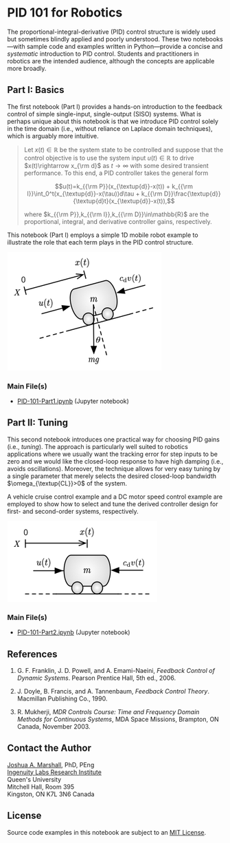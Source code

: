# PID 101 for Robotics

The proportional-integral-derivative (PID) control structure is widely used but sometimes blindly applied and poorly understood.  These two notebooks—with sample code and examples written in Python—provide a concise and _systematic_ introduction to PID control.  Students and practitioners in robotics are the intended audience, although the concepts are applicable more broadly.

## Part I: Basics

The first notebook (Part I) provides a hands-on introduction to the feedback control of simple single-input, single-output (SISO) systems.  What is perhaps unique about this notebook is that we introduce PID control solely in the time domain (i.e., without reliance on Laplace domain techniques), which is arguably more intuitive.

>Let $x(t)\in\mathbb{R}$ be the system state to be controlled and suppose that the control objective is to use the system input $u(t)\in\mathbb{R}$ to drive $x(t)\rightarrow x_{\rm d}$ as $t\rightarrow\infty$ with some desired transient performance.  To this end, a PID controller takes the general form
>
>$$u(t)=k_{{\rm P}}(x_{\textup{d}}-x(t)) + k_{{\rm I}}\int_0^t(x_{\textup{d}}-x(\tau))d\tau + k_{{\rm D}}\frac{\textup{d}}{\textup{d}t}(x_{\textup{d}}-x(t)),$$
>
>where $k_{{\rm P}},k_{{\rm I}},k_{{\rm D}}\in\mathbb{R}$ are the proportional, integral, and derivative controller gains, respectively.

This notebook (Part I) employs a simple 1D mobile robot example to illustrate the role that each term plays in the PID control structure.

![image](oneDvehicle-slope.png)

### Main File(s)

* [PID-101-Part1.ipynb](PID-101-Part1.ipynb) (Jupyter notebook)

## Part II: Tuning

This second notebook introduces one practical way for choosing PID gains (i.e., _tuning_).  The approach is particularly well suited to robotics applications where we usually want the tracking error for step inputs to be zero and we would like the closed-loop response to have high damping (i.e., avoids oscillations).  Moreover, the technique allows for very easy tuning by a single parameter that merely selects the desired closed-loop bandwidth $\omega_{\textup{CL}}>0$ of the system.  

A vehicle cruise control example and a DC motor speed control example are employed to show how to select and tune the derived controller design for first- and second-order systems, respectively.

![image](oneDvehicle.png)

### Main File(s)

* [PID-101-Part2.ipynb](PID-101-Part2.ipynb) (Jupyter notebook)

## References

1. G. F. Franklin, J. D. Powell, and A. Emami-Naeini, _Feedback Control of Dynamic Systems_. Pearson Prentice Hall, 5th ed., 2006.

2. J. Doyle, B. Francis, and A. Tannenbaum, _Feedback Control Theory_. Macmillan Publishing Co., 1990.

3. R. Mukherji, _MDR Controls Course: Time and Frequency Domain Methods for Continuous Systems_, MDA Space Missions, Brampton, ON Canada, November 2003.

## Contact the Author

[Joshua A. Marshall](https://offroad.engineering.queensu.ca/people/joshua-marshall/), PhD, PEng  
[Ingenuity Labs Research Institute](https://ingenuitylabs.queensu.ca)  
Queen's University  
Mitchell Hall, Room 395  
Kingston, ON K7L 3N6 Canada  

## License

Source code examples in this notebook are subject to an [MIT License](LICENSE).
